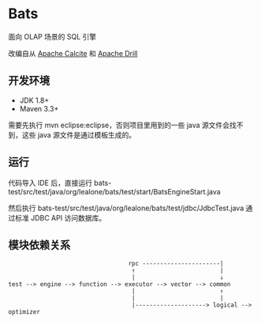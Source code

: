 # Bats

面向 OLAP 场景的 SQL 引擎

改编自从 [Apache Calcite](https://calcite.apache.org/) 和 [Apache Drill](http://drill.apache.org/)



## 开发环境

* JDK 1.8+
* Maven 3.3+


需要先执行 mvn eclipse:eclipse，否则项目里用到的一些 java 源文件会找不到，这些 java 源文件是通过模板生成的。



## 运行

代码导入 IDE 后，直接运行 bats-test/src/test/java/org/lealone/bats/test/start/BatsEngineStart.java 

然后执行 bats-test/src/test/java/org/lealone/bats/test/jdbc/JdbcTest.java 通过标准 JDBC API 访问数据库。



## 模块依赖关系

```
                                  rpc ----------------------|
                                   ↑                        |
                                   |                        ↓
test --> engine --> function --> executor --> vector --> common
                                   |                        ↑
                                   |                        |
                                   |--------------------> logical --> optimizer
```